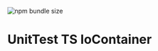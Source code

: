 ![npm bundle size](https://img.shields.io/bundlephobia/minzip/unit-test-ts-ioc-container)

# UnitTest TS IoContainer
